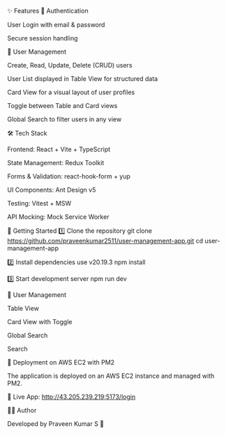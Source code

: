 ✨ Features
🔑 Authentication

User Login with email & password

Secure session handling


👥 User Management

Create, Read, Update, Delete (CRUD) users

User List displayed in Table View for structured data

Card View for a visual layout of user profiles

Toggle between Table and Card views

Global Search to filter users in any view


🛠️ Tech Stack

Frontend: React + Vite + TypeScript

State Management: Redux Toolkit

Forms & Validation: react-hook-form + yup

UI Components: Ant Design v5

Testing: Vitest + MSW

API Mocking: Mock Service Worker

🚀 Getting Started
1️⃣ Clone the repository
git clone https://github.com/praveenkumar2511/user-management-app.git
cd user-management-app

2️⃣ Install dependencies
use v20.19.3
npm install

3️⃣ Start development server
npm run dev

👥 User Management

Table View

Card View with Toggle

Global Search



Search

🚀 Deployment on AWS EC2 with PM2

The application is deployed on an AWS EC2 instance and managed with PM2.

🔗 Live App: http://43.205.239.219:5173/login


👨‍💻 Author

Developed by Praveen Kumar S 🚀

